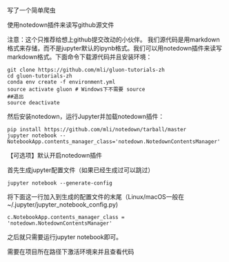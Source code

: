 写了一个简单爬虫

使用notedown插件来读写github源文件

注意：这个只推荐给想上github提交改动的小伙伴。 我们源代码是用markdown格式来存储，而不是jupyter默认的ipynb格式。我们可以用notedown插件来读写markdown格式。下面命令下载源代码并且安装环境：

    git clone https://github.com/mli/gluon-tutorials-zh
    cd gluon-tutorials-zh
    conda env create -f environment.yml
    source activate gluon # Windows下不需要 source
    ##退出
    source deactivate

然后安装notedown，运行Jupyter并加载notedown插件：

    pip install https://github.com/mli/notedown/tarball/master
    jupyter notebook --NotebookApp.contents_manager_class='notedown.NotedownContentsManager'

【可选项】默认开启notedown插件

首先生成jupyter配置文件（如果已经生成过可以跳过）

    jupyter notebook --generate-config

将下面这一行加入到生成的配置文件的末尾（Linux/macOS一般在~/.jupyter/jupyter_notebook_config.py)

    c.NotebookApp.contents_manager_class = 'notedown.NotedownContentsManager'

之后就只需要运行jupyter notebook即可。

需要在项目所在路径下激活环境来并且查看代码


